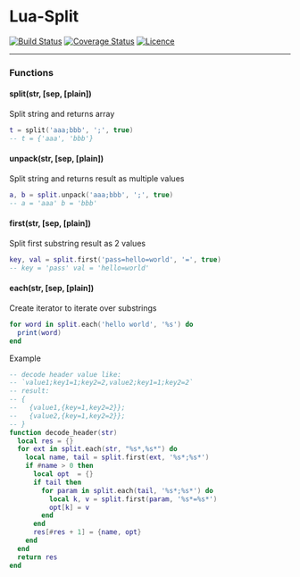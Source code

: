 # Lua-Split

[![Build Status](https://travis-ci.org/moteus/lua-split.png)](https://travis-ci.org/moteus/lua-split)
[![Coverage Status](https://coveralls.io/repos/github/moteus/lua-split/badge.svg?branch=master)](https://coveralls.io/github/moteus/lua-split?branch=master)
[![Licence](http://img.shields.io/badge/Licence-MIT-brightgreen.svg)](LICENCE.txt)

***

### Functions

#### split(str, [sep, [plain])

Split string and returns array

```Lua
t = split('aaa;bbb', ';', true)
-- t = {'aaa', 'bbb'}
```

#### unpack(str, [sep, [plain])

Split string and returns result as multiple values

```Lua
a, b = split.unpack('aaa;bbb', ';', true)
-- a = 'aaa' b = 'bbb'
```

#### first(str, [sep, [plain])

Split first substring result as 2 values

```Lua
key, val = split.first('pass=hello=world', '=', true)
-- key = 'pass' val = 'hello=world'
```

#### each(str, [sep, [plain])

Create iterator to iterate over substrings

```Lua
for word in split.each('hello world', '%s') do
  print(word)
end
```

Example
```Lua
-- decode header value like:
-- `value1;key1=1;key2=2,value2;key1=1;key2=2`
-- result:
-- {
--   {value1,{key=1,key2=2}};
--   {value2,{key=1,key2=2}};
-- }
function decode_header(str)
  local res = {}
  for ext in split.each(str, "%s*,%s*") do
    local name, tail = split.first(ext, '%s*;%s*')
    if #name > 0 then
      local opt  = {}
      if tail then
        for param in split.each(tail, '%s*;%s*') do
          local k, v = split.first(param, '%s*=%s*')
          opt[k] = v
        end
      end
      res[#res + 1] = {name, opt}
    end
  end
  return res
end
```
